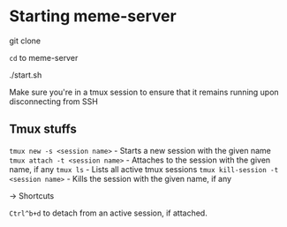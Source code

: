 # Starting meme-server
git clone

`cd` to meme-server

./start.sh


Make sure you're in a tmux session to ensure that it remains running upon disconnecting from SSH

## Tmux stuffs
`tmux new -s <session name>` - Starts a new session with the given name
`tmux attach -t <session name>` - Attaches to the session with the given name, if any
`tmux ls` - Lists all active tmux sessions
`tmux kill-session -t <session name>` - Kills the session with the given name, if any

-> Shortcuts

`Ctrl^b+d` to detach from an active session, if attached.
